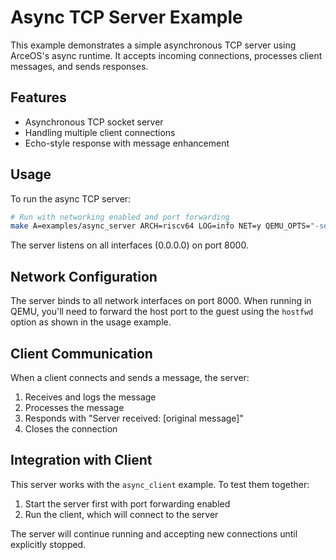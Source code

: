 # Async TCP Server Example

This example demonstrates a simple asynchronous TCP server using ArceOS's async runtime. It accepts incoming connections, processes client messages, and sends responses.

## Features

- Asynchronous TCP socket server
- Handling multiple client connections
- Echo-style response with message enhancement

## Usage

To run the async TCP server:

```bash
# Run with networking enabled and port forwarding
make A=examples/async_server ARCH=riscv64 LOG=info NET=y QEMU_OPTS="-serial mon:stdio -device virtio-net-device,netdev=net0 -netdev user,id=net0,hostfwd=tcp::8000-:8000" run
```

The server listens on all interfaces (0.0.0.0) on port 8000.

## Network Configuration

The server binds to all network interfaces on port 8000. When running in QEMU, you'll need to forward the host port to the guest using the `hostfwd` option as shown in the usage example.

## Client Communication

When a client connects and sends a message, the server:

1. Receives and logs the message
2. Processes the message
3. Responds with "Server received: [original message]"
4. Closes the connection

## Integration with Client

This server works with the `async_client` example. To test them together:

1. Start the server first with port forwarding enabled
2. Run the client, which will connect to the server

The server will continue running and accepting new connections until explicitly stopped. 